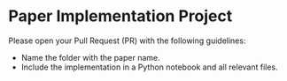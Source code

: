 # Paper Implementation Project

Please open your Pull Request (PR) with the following guidelines:

- Name the folder with the paper name.
- Include the implementation in a Python notebook and all relevant files.
